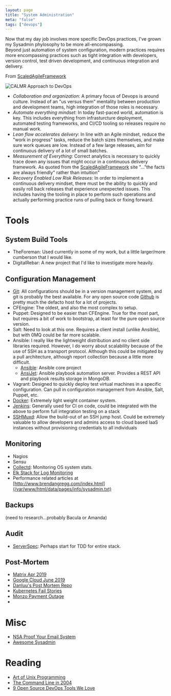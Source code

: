 ```yaml
---
layout: page
title: "System Administration"
meta: "false"
tags: ["devops"]
---
```


Now that my day job involves more specific DevOps practices, I've grown my Sysadmin phylosophy to be more all-encompassing.  
Beyond just automation of system configuration, modern practices requires more encompassing practices such as tight
integration with developers, version control, test driven development, and continuous integration and delivery.

From [ScaledAgileFramework](https://www.scaledagileframework.com/devops)

![CALMR Approach to DevOps](/assets/info/sysadmin/DevOps_F01_WP.png)


* *Collaboration and organization*: A primary focus of Devops is around culture.  Instead of an "us versus them" mentality
between production and development teams, high integration of those roles is necessary.
* *Automate everything mindset*: In today fast-paced world, automation is key.  This includes everything from infrasturcture
deployment, automated testing frameworks, and CI/CD tooling so releases require no manual work.
* *Lean flow accelerates delivery*: In line with an Agile mindset, reduce the "work in progress" tasks, reduce the batch
sizes themselves, and make sure work queues are low.  Instead of a few large releases, aim for continuous delivery of a lot
of small batches.
* *Measurement of Everything*: Correct analytics is necessary to quickly trace down any issues that might occur in a 
continuous delivery framework.  As quoted from the [ScaledAgileFramework](https://www.scaledagileframework.com/devops)  site 
"..."the facts are always friendly" rather than intuition"
* *Recovery Enabled Low Risk Releases*: In order to implement a continuous delivery mindset, there must be the ability to 
quickly and easily roll back releases that experience unexpected issues.  This includes having the tooling in place to 
perform such operations and actually performing practice runs of pulling back or fixing forward.





# Tools

## System Build Tools

* TheForeman: Used currently in some of my work, but a little larger/more cumberson that I would like.
* DigitalRebar: A new project that I'd like to investigate more heavily.


## Configuration Management

  * [Git](https://git-scm.com/):  All configurations should be in a version management system, and git is probably the best available.  For any open source code [Github](https://github.com/) is pretty much the defacto host for a lot of projects.
  * CFEngine:  The oldest, and also the most complex to setup.
  * Puppet:  Designed to be easier than CFEngine.  True for the most part, but requires a bit of work to bootstrap, at least for the pure open source version.
  * Salt:  Need to look at this one.  Requires a client install (unlike Ansible), but with 0MQ could be far more scalable.
  * Ansible:  I really like the lightweight distribution and no client side libraries required.  However, I do worry about scalability because of the use of SSH as a transport protocol.  Although this could be mitigated by a pull architecture, although report collection because a little more difficult.
    * [Ansible](https://github.com/ansible/ansible): Ansible core project
    * [AnsiJet](https://github.com/hiddentao/ansijet): Ansible playbook automation server.  Provides a REST API and playbook results storage in MongoDB.
  * Vagrant: Designed to quickly deploy test virtual machines in a specific configuration.  Can pull in configuration management from Ansible, Salt, Puppet, etc.
  * [Docker](https://www.docker.com/): Extremely light weight container system.
  * [Jenkins](https://jenkins-ci.org/): Generally used for CI on code, could be integrated with the above to perform
full integration testing on a stack
  * [SSHMuxd](https://github.com/joushou/sshmuxd): Allow the build-out of an SSH jump host.  Could be extremely valuable to allow developers and admins access
to cloud based IaaS instances without provisioning credentials to all individuals


## Monitoring 

  * Nagios
  * Sensu
  * [Collectd](http://collectl.sourceforge.net/): Monitoring OS system stats.
  * [Elk Stack for Log Monitoring](https://www.elastic.co/webinars/elk-stack-devops-environment)
  * Performance related articles at [http://www.brendangregg.com/index.html](/var/www/html/data/pages/info/sysadmin.txt)

## Backups 
(need to research...probably Bacula or Amanda)

## Audit 

  * [ServerSpec](http://serverspec.org): Perhaps start for TDD for entire stack.


## Post-Mortem

* [Matrix Apr 2019](https://matrix.org/blog/2019/05/08/post-mortem-and-remediations-for-apr-11-security-incident)
* [Google Cloud June 2019](https://status.cloud.google.com/incident/cloud-networking/19009)
* [Danluu's Post Mortem Repo](https://github.com/danluu/post-mortems)
* [Kubernetes Fail Stories](https://github.com/hjacobs/kubernetes-failure-stories)
* [Monzo Payment Outage](https://community.monzo.com/t/resolved-current-account-payments-may-fail-major-outage-27-10-2017/26296/95)
* 

# Misc 

  * [NSA Proof Your Email System](http://sealedabstract.com/code/nsa-proof-your-e-mail-in-2-hours/)
  * [Awesome Sysadmin](https://github.com/kahun/awesome-sysadmin)

# Reading 

  * [Art of Unix Programming](http://www.faqs.org/docs/artu/)
  * [The Command Line in 2004](http://garote.bdmonkeys.net/commandline/index.html)
  * [9 Open Source DevOps Tools We Love](http://devops.com/2015/08/07/9-open-source-devops-tools-love/)

